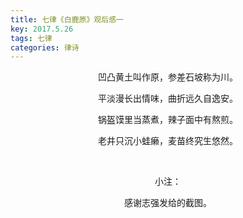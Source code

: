 ```yaml
---
title: 七律《白鹿原》观后感一
key: 2017.5.26
tags: 七律
categories: 律诗
---
```


<p align="center">凹凸黄土叫作原，参差石坡称为川。
</p>
<p align="center">平淡漫长出情味，曲折远久自逸安。
</p>
<p align="center">锅盔馍里当蒸煮，辣子面中有熬煎。
</p>
<p align="center">老井只沉小蛙癞，麦苗终究生悠然。
</p>
<p align="center"></br>
</p>
<p align="center">小注：
</p>
<p align="center">感谢志强发给的截图。
</p>
<p align="center"></br>
</p>
